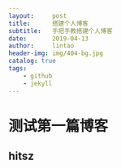 ```yaml
---
layout:     post
title:      搭建个人博客
subtitle:   手把手教搭建个人博客
date:       2019-04-13
author:     lintao
header-img: img/404-bg.jpg
catalog: true
tags:
    - github
    - jekyll
---
```

# 测试第一篇博客
## hitsz